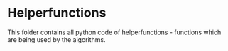 # Helperfunctions

This folder contains all python code of helperfunctions - functions which are being used by the algorithms.
